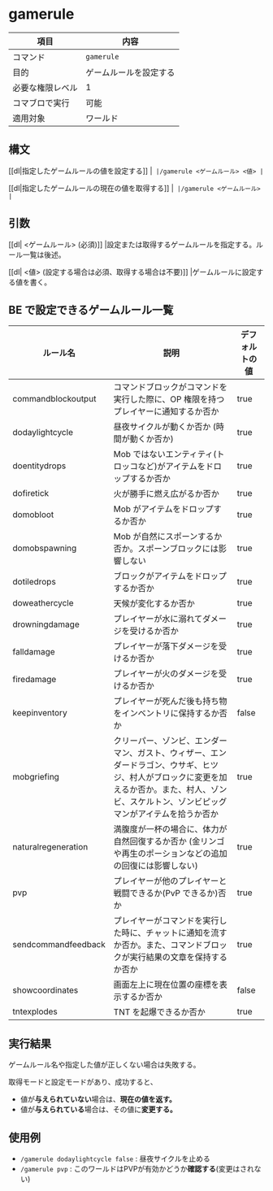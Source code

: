 # gamerule

|項目|内容|
|---|---|
| コマンド |`gamerule`|
|目的| ゲームルールを設定する |
| 必要な権限レベル          | 1                   |
| コマブロで実行    | 可能                   |
| 適用対象          | ワールド               |

## 構文

[[dl|指定したゲームルールの値を設定する]]
|```
|/gamerule <ゲームルール> <値>
|```

[[dl|指定したゲームルールの現在の値を取得する]]
|```
|/gamerule <ゲームルール>
|```

## 引数

[[dl| <ゲームルール> (必須)]]
|設定または取得するゲームルールを指定する。ルール一覧は後述。

[[dl| <値> (設定する場合は必須、取得する場合は不要)]]
|ゲームルールに設定する値を書く。

## BE で設定できるゲームルール一覧

| ルール名                | 説明                                                                                               | デフォルトの値 |
|---------------------|--------------------------------------------------------------------------------------------------|---------|
| commandblockoutput  | コマンドブロックがコマンドを実行した際に、OP 権限を持つプレイヤーに通知するか否か                                                       | true    |
| dodaylightcycle     | 昼夜サイクルが動くか否か (時間が動くか否か)                                                                          | true    |
| doentitydrops       | Mob ではないエンティティ(トロッコなど)がアイテムをドロップするか否か                                                            | true    |
| dofiretick          | 火が勝手に燃え広がるか否か                                                                                    | true    |
| domobloot           | Mob がアイテムをドロップするか否か                                                                              | true    |
| domobspawning       | Mob が自然にスポーンするか否か。スポーンブロックには影響しない                                                                | true    |
| dotiledrops         | ブロックがアイテムをドロップするか否か                                                                              | true    |
| doweathercycle      | 天候が変化するか否か                                                                                       | true    |
| drowningdamage      | プレイヤーが水に溺れてダメージを受けるか否か                                                                           | true    |
| falldamage          | プレイヤーが落下ダメージを受けるか否か                                                                              | true    |
| firedamage          | プレイヤーが火のダメージを受けるか否か                                                                              | true    |
| keepinventory       | プレイヤーが死んだ後も持ち物をインベントリに保持するか否か                                                                    | false   |
| mobgriefing         | クリーパー、ゾンビ、エンダーマン、ガスト、ウィザー、エンダードラゴン、ウサギ、ヒツジ、村人がブロックに変更を加えるか否か。また、村人、ゾンビ、スケルトン、ゾンビピッグマンがアイテムを拾うか否か | true    |
| naturalregeneration | 満腹度が一杯の場合に、体力が自然回復するか否か (金リンゴや再生のポーションなどの追加の回復には影響しない)                                           | true    |
| pvp                 | プレイヤーが他のプレイヤーと戦闘できるか(PvP できるか)否か                                                                 | true    |
| sendcommandfeedback | プレイヤーがコマンドを実行した時に、チャットに通知を流すか否か。また、コマンドブロックが実行結果の文章を保持するか否か                                      | true    |
| showcoordinates     | 画面左上に現在位置の座標を表示するか否か                                                                             | false   |
| tntexplodes         | TNT を起爆できるか否か                                                                                    | true    |

## 実行結果

ゲームルール名や指定した値が正しくない場合は失敗する。

取得モードと設定モードがあり、成功すると、

- 値が**与えられていない**場合は、**現在の値を返す。**
- 値が**与えられている**場合は、その値に**変更する。**

## 使用例

- `/gamerule dodaylightcycle false` : 昼夜サイクルを止める
- `/gamerule pvp` : このワールドはPVPが有効かどうか**確認する**(変更はされない)
